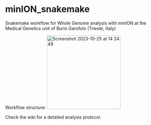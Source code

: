 # minION_snakemake
Snakemake workflow for Whole Genome analysis with minION at the Medical Genetics unit of Burlo Garofolo (Trieste, Italy)

Workflow structure:
<img width="236" alt="Screenshot 2023-10-25 at 14 24 49" src="https://github.com/lisosome/minION_snakemake/assets/102732004/ce5f596f-fcec-476e-81e4-6857f67b805b">

Check the wiki for a detailed analysis protocol.
